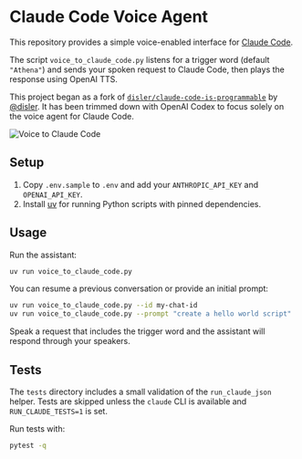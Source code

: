# Claude Code Voice Agent

This repository provides a simple voice-enabled interface for [Claude Code](https://docs.anthropic.com/en/docs/agents-and-tools/claude-code/overview).

The script `voice_to_claude_code.py` listens for a trigger word (default `"Athena"`) and sends your spoken request to Claude Code, then plays the response using OpenAI TTS.

This project began as a fork of [`disler/claude-code-is-programmable`](https://github.com/disler/claude-code-is-programmable) by [@disler](https://github.com/disler). It has been trimmed down with OpenAI Codex to focus solely on the voice agent for Claude Code.

![Voice to Claude Code](images/voice-to-claude-code.png)

## Setup

1. Copy `.env.sample` to `.env` and add your `ANTHROPIC_API_KEY` and `OPENAI_API_KEY`.
2. Install [uv](https://github.com/astral-sh/uv) for running Python scripts with pinned dependencies.

## Usage

Run the assistant:

```bash
uv run voice_to_claude_code.py
```

You can resume a previous conversation or provide an initial prompt:

```bash
uv run voice_to_claude_code.py --id my-chat-id
uv run voice_to_claude_code.py --prompt "create a hello world script"
```

Speak a request that includes the trigger word and the assistant will respond through your speakers.

## Tests

The `tests` directory includes a small validation of the `run_claude_json` helper. Tests are skipped unless the `claude` CLI is available and `RUN_CLAUDE_TESTS=1` is set.

Run tests with:

```bash
pytest -q
```
